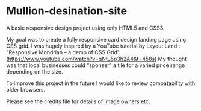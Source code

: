 # Mullion-desination-site

A basic responsive design project using only HTML5 and CSS3.

My goal was to create a fully responsive card design landing page using CSS grid. 
I was hugely inspired by a YouTube tutorial by Layout Land : "Responsive Mondrian – a demo of CSS Grid".
(https://www.youtube.com/watch?v=qNtJ5p3h2A4&t=458s)
My thought was that local businesses could "sponser" a tile for a varied price range depending on the size.

To improve this project in the future I would like to review compatability with older browsers.

Please see the credits file for details of image owners etc.
